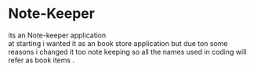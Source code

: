 # Note-Keeper
its an Note-keeper application<br>
at starting i wanted it as an book store application but due ton some reasons i changed it too note keeping so all the names used in coding will refer as book items .<br>




